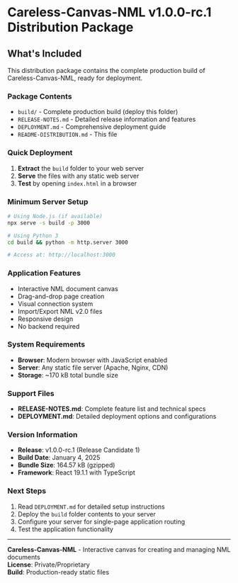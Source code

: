 # Careless-Canvas-NML v1.0.0-rc.1 Distribution Package

## What's Included

This distribution package contains the complete production build of Careless-Canvas-NML, ready for deployment.

### Package Contents
- `build/` - Complete production build (deploy this folder)
- `RELEASE-NOTES.md` - Detailed release information and features
- `DEPLOYMENT.md` - Comprehensive deployment guide
- `README-DISTRIBUTION.md` - This file

### Quick Deployment
1. **Extract** the `build` folder to your web server
2. **Serve** the files with any static web server
3. **Test** by opening `index.html` in a browser

### Minimum Server Setup
```bash
# Using Node.js (if available)
npx serve -s build -p 3000

# Using Python 3
cd build && python -m http.server 3000

# Access at: http://localhost:3000
```

### Application Features
- Interactive NML document canvas
- Drag-and-drop page creation
- Visual connection system
- Import/Export NML v2.0 files
- Responsive design
- No backend required

### System Requirements
- **Browser**: Modern browser with JavaScript enabled
- **Server**: Any static file server (Apache, Nginx, CDN)
- **Storage**: ~170 kB total bundle size

### Support Files
- **RELEASE-NOTES.md**: Complete feature list and technical specs
- **DEPLOYMENT.md**: Detailed deployment options and configurations

### Version Information
- **Release**: v1.0.0-rc.1 (Release Candidate 1)
- **Build Date**: January 4, 2025
- **Bundle Size**: 164.57 kB (gzipped)
- **Framework**: React 19.1.1 with TypeScript

### Next Steps
1. Read `DEPLOYMENT.md` for detailed setup instructions
2. Deploy the `build` folder contents to your server
3. Configure your server for single-page application routing
4. Test the application functionality

---
**Careless-Canvas-NML** - Interactive canvas for creating and managing NML documents  
**License**: Private/Proprietary  
**Build**: Production-ready static files
